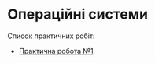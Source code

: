 <h1>Операційні системи</h1>

Список практичних робіт:
<ul>
	<li><a href="">Практична робота №1</a></li>
</ul>
